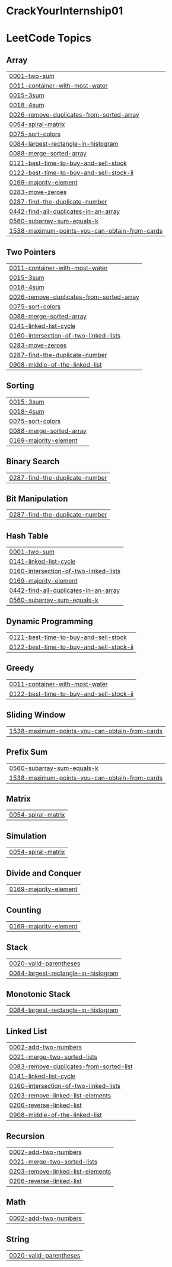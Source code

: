 # CrackYourInternship01
<!---LeetCode Topics Start-->
# LeetCode Topics
## Array
|  |
| ------- |
| [0001-two-sum](https://github.com/kalpanajoshi12/CrackYourInternship01/tree/master/0001-two-sum) |
| [0011-container-with-most-water](https://github.com/kalpanajoshi12/CrackYourInternship01/tree/master/0011-container-with-most-water) |
| [0015-3sum](https://github.com/kalpanajoshi12/CrackYourInternship01/tree/master/0015-3sum) |
| [0018-4sum](https://github.com/kalpanajoshi12/CrackYourInternship01/tree/master/0018-4sum) |
| [0026-remove-duplicates-from-sorted-array](https://github.com/kalpanajoshi12/CrackYourInternship01/tree/master/0026-remove-duplicates-from-sorted-array) |
| [0054-spiral-matrix](https://github.com/kalpanajoshi12/CrackYourInternship01/tree/master/0054-spiral-matrix) |
| [0075-sort-colors](https://github.com/kalpanajoshi12/CrackYourInternship01/tree/master/0075-sort-colors) |
| [0084-largest-rectangle-in-histogram](https://github.com/kalpanajoshi12/CrackYourInternship01/tree/master/0084-largest-rectangle-in-histogram) |
| [0088-merge-sorted-array](https://github.com/kalpanajoshi12/CrackYourInternship01/tree/master/0088-merge-sorted-array) |
| [0121-best-time-to-buy-and-sell-stock](https://github.com/kalpanajoshi12/CrackYourInternship01/tree/master/0121-best-time-to-buy-and-sell-stock) |
| [0122-best-time-to-buy-and-sell-stock-ii](https://github.com/kalpanajoshi12/CrackYourInternship01/tree/master/0122-best-time-to-buy-and-sell-stock-ii) |
| [0169-majority-element](https://github.com/kalpanajoshi12/CrackYourInternship01/tree/master/0169-majority-element) |
| [0283-move-zeroes](https://github.com/kalpanajoshi12/CrackYourInternship01/tree/master/0283-move-zeroes) |
| [0287-find-the-duplicate-number](https://github.com/kalpanajoshi12/CrackYourInternship01/tree/master/0287-find-the-duplicate-number) |
| [0442-find-all-duplicates-in-an-array](https://github.com/kalpanajoshi12/CrackYourInternship01/tree/master/0442-find-all-duplicates-in-an-array) |
| [0560-subarray-sum-equals-k](https://github.com/kalpanajoshi12/CrackYourInternship01/tree/master/0560-subarray-sum-equals-k) |
| [1538-maximum-points-you-can-obtain-from-cards](https://github.com/kalpanajoshi12/CrackYourInternship01/tree/master/1538-maximum-points-you-can-obtain-from-cards) |
## Two Pointers
|  |
| ------- |
| [0011-container-with-most-water](https://github.com/kalpanajoshi12/CrackYourInternship01/tree/master/0011-container-with-most-water) |
| [0015-3sum](https://github.com/kalpanajoshi12/CrackYourInternship01/tree/master/0015-3sum) |
| [0018-4sum](https://github.com/kalpanajoshi12/CrackYourInternship01/tree/master/0018-4sum) |
| [0026-remove-duplicates-from-sorted-array](https://github.com/kalpanajoshi12/CrackYourInternship01/tree/master/0026-remove-duplicates-from-sorted-array) |
| [0075-sort-colors](https://github.com/kalpanajoshi12/CrackYourInternship01/tree/master/0075-sort-colors) |
| [0088-merge-sorted-array](https://github.com/kalpanajoshi12/CrackYourInternship01/tree/master/0088-merge-sorted-array) |
| [0141-linked-list-cycle](https://github.com/kalpanajoshi12/CrackYourInternship01/tree/master/0141-linked-list-cycle) |
| [0160-intersection-of-two-linked-lists](https://github.com/kalpanajoshi12/CrackYourInternship01/tree/master/0160-intersection-of-two-linked-lists) |
| [0283-move-zeroes](https://github.com/kalpanajoshi12/CrackYourInternship01/tree/master/0283-move-zeroes) |
| [0287-find-the-duplicate-number](https://github.com/kalpanajoshi12/CrackYourInternship01/tree/master/0287-find-the-duplicate-number) |
| [0908-middle-of-the-linked-list](https://github.com/kalpanajoshi12/CrackYourInternship01/tree/master/0908-middle-of-the-linked-list) |
## Sorting
|  |
| ------- |
| [0015-3sum](https://github.com/kalpanajoshi12/CrackYourInternship01/tree/master/0015-3sum) |
| [0018-4sum](https://github.com/kalpanajoshi12/CrackYourInternship01/tree/master/0018-4sum) |
| [0075-sort-colors](https://github.com/kalpanajoshi12/CrackYourInternship01/tree/master/0075-sort-colors) |
| [0088-merge-sorted-array](https://github.com/kalpanajoshi12/CrackYourInternship01/tree/master/0088-merge-sorted-array) |
| [0169-majority-element](https://github.com/kalpanajoshi12/CrackYourInternship01/tree/master/0169-majority-element) |
## Binary Search
|  |
| ------- |
| [0287-find-the-duplicate-number](https://github.com/kalpanajoshi12/CrackYourInternship01/tree/master/0287-find-the-duplicate-number) |
## Bit Manipulation
|  |
| ------- |
| [0287-find-the-duplicate-number](https://github.com/kalpanajoshi12/CrackYourInternship01/tree/master/0287-find-the-duplicate-number) |
## Hash Table
|  |
| ------- |
| [0001-two-sum](https://github.com/kalpanajoshi12/CrackYourInternship01/tree/master/0001-two-sum) |
| [0141-linked-list-cycle](https://github.com/kalpanajoshi12/CrackYourInternship01/tree/master/0141-linked-list-cycle) |
| [0160-intersection-of-two-linked-lists](https://github.com/kalpanajoshi12/CrackYourInternship01/tree/master/0160-intersection-of-two-linked-lists) |
| [0169-majority-element](https://github.com/kalpanajoshi12/CrackYourInternship01/tree/master/0169-majority-element) |
| [0442-find-all-duplicates-in-an-array](https://github.com/kalpanajoshi12/CrackYourInternship01/tree/master/0442-find-all-duplicates-in-an-array) |
| [0560-subarray-sum-equals-k](https://github.com/kalpanajoshi12/CrackYourInternship01/tree/master/0560-subarray-sum-equals-k) |
## Dynamic Programming
|  |
| ------- |
| [0121-best-time-to-buy-and-sell-stock](https://github.com/kalpanajoshi12/CrackYourInternship01/tree/master/0121-best-time-to-buy-and-sell-stock) |
| [0122-best-time-to-buy-and-sell-stock-ii](https://github.com/kalpanajoshi12/CrackYourInternship01/tree/master/0122-best-time-to-buy-and-sell-stock-ii) |
## Greedy
|  |
| ------- |
| [0011-container-with-most-water](https://github.com/kalpanajoshi12/CrackYourInternship01/tree/master/0011-container-with-most-water) |
| [0122-best-time-to-buy-and-sell-stock-ii](https://github.com/kalpanajoshi12/CrackYourInternship01/tree/master/0122-best-time-to-buy-and-sell-stock-ii) |
## Sliding Window
|  |
| ------- |
| [1538-maximum-points-you-can-obtain-from-cards](https://github.com/kalpanajoshi12/CrackYourInternship01/tree/master/1538-maximum-points-you-can-obtain-from-cards) |
## Prefix Sum
|  |
| ------- |
| [0560-subarray-sum-equals-k](https://github.com/kalpanajoshi12/CrackYourInternship01/tree/master/0560-subarray-sum-equals-k) |
| [1538-maximum-points-you-can-obtain-from-cards](https://github.com/kalpanajoshi12/CrackYourInternship01/tree/master/1538-maximum-points-you-can-obtain-from-cards) |
## Matrix
|  |
| ------- |
| [0054-spiral-matrix](https://github.com/kalpanajoshi12/CrackYourInternship01/tree/master/0054-spiral-matrix) |
## Simulation
|  |
| ------- |
| [0054-spiral-matrix](https://github.com/kalpanajoshi12/CrackYourInternship01/tree/master/0054-spiral-matrix) |
## Divide and Conquer
|  |
| ------- |
| [0169-majority-element](https://github.com/kalpanajoshi12/CrackYourInternship01/tree/master/0169-majority-element) |
## Counting
|  |
| ------- |
| [0169-majority-element](https://github.com/kalpanajoshi12/CrackYourInternship01/tree/master/0169-majority-element) |
## Stack
|  |
| ------- |
| [0020-valid-parentheses](https://github.com/kalpanajoshi12/CrackYourInternship01/tree/master/0020-valid-parentheses) |
| [0084-largest-rectangle-in-histogram](https://github.com/kalpanajoshi12/CrackYourInternship01/tree/master/0084-largest-rectangle-in-histogram) |
## Monotonic Stack
|  |
| ------- |
| [0084-largest-rectangle-in-histogram](https://github.com/kalpanajoshi12/CrackYourInternship01/tree/master/0084-largest-rectangle-in-histogram) |
## Linked List
|  |
| ------- |
| [0002-add-two-numbers](https://github.com/kalpanajoshi12/CrackYourInternship01/tree/master/0002-add-two-numbers) |
| [0021-merge-two-sorted-lists](https://github.com/kalpanajoshi12/CrackYourInternship01/tree/master/0021-merge-two-sorted-lists) |
| [0083-remove-duplicates-from-sorted-list](https://github.com/kalpanajoshi12/CrackYourInternship01/tree/master/0083-remove-duplicates-from-sorted-list) |
| [0141-linked-list-cycle](https://github.com/kalpanajoshi12/CrackYourInternship01/tree/master/0141-linked-list-cycle) |
| [0160-intersection-of-two-linked-lists](https://github.com/kalpanajoshi12/CrackYourInternship01/tree/master/0160-intersection-of-two-linked-lists) |
| [0203-remove-linked-list-elements](https://github.com/kalpanajoshi12/CrackYourInternship01/tree/master/0203-remove-linked-list-elements) |
| [0206-reverse-linked-list](https://github.com/kalpanajoshi12/CrackYourInternship01/tree/master/0206-reverse-linked-list) |
| [0908-middle-of-the-linked-list](https://github.com/kalpanajoshi12/CrackYourInternship01/tree/master/0908-middle-of-the-linked-list) |
## Recursion
|  |
| ------- |
| [0002-add-two-numbers](https://github.com/kalpanajoshi12/CrackYourInternship01/tree/master/0002-add-two-numbers) |
| [0021-merge-two-sorted-lists](https://github.com/kalpanajoshi12/CrackYourInternship01/tree/master/0021-merge-two-sorted-lists) |
| [0203-remove-linked-list-elements](https://github.com/kalpanajoshi12/CrackYourInternship01/tree/master/0203-remove-linked-list-elements) |
| [0206-reverse-linked-list](https://github.com/kalpanajoshi12/CrackYourInternship01/tree/master/0206-reverse-linked-list) |
## Math
|  |
| ------- |
| [0002-add-two-numbers](https://github.com/kalpanajoshi12/CrackYourInternship01/tree/master/0002-add-two-numbers) |
## String
|  |
| ------- |
| [0020-valid-parentheses](https://github.com/kalpanajoshi12/CrackYourInternship01/tree/master/0020-valid-parentheses) |
<!---LeetCode Topics End-->